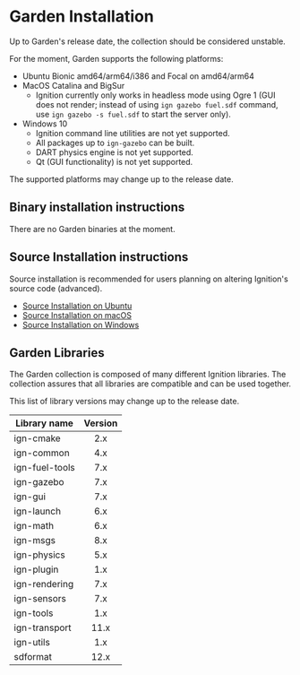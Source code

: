 # Garden Installation

Up to Garden's release date, the collection should be considered unstable.

For the moment, Garden supports the following platforms:

 * Ubuntu Bionic amd64/arm64/i386 and Focal on amd64/arm64
 * MacOS Catalina and BigSur
     * Ignition currently only works in headless mode using Ogre 1
      (GUI does not render; instead of using `ign gazebo fuel.sdf` command, use
      `ign gazebo -s fuel.sdf` to start the server only).
 * Windows 10
     * Ignition command line utilities are not yet supported.
     * All packages up to `ign-gazebo` can be built.
     * DART physics engine is not yet supported.
     * Qt (GUI functionality) is not yet supported.

The supported platforms may change up to the release date.

## Binary installation instructions

There are no Garden binaries at the moment.

## Source Installation instructions

Source installation is recommended for users planning on altering Ignition's source code (advanced).

 * [Source Installation on Ubuntu](install_ubuntu_src)
 * [Source Installation on macOS](install_osx_src)
 * [Source Installation on Windows](install_windows_src)

## Garden Libraries

The Garden collection is composed of many different Ignition libraries. The
collection assures that all libraries are compatible and can be used together.

This list of library versions may change up to the release date.

| Library name       | Version       |
| ------------------ |:-------------:|
|   ign-cmake        |       2.x     |
|   ign-common       |       4.x     |
|   ign-fuel-tools   |       7.x     |
|   ign-gazebo       |       7.x     |
|   ign-gui          |       7.x     |
|   ign-launch       |       6.x     |
|   ign-math         |       6.x     |
|   ign-msgs         |       8.x     |
|   ign-physics      |       5.x     |
|   ign-plugin       |       1.x     |
|   ign-rendering    |       7.x     |
|   ign-sensors      |       7.x     |
|   ign-tools        |       1.x     |
|   ign-transport    |      11.x     |
|   ign-utils        |       1.x     |
|   sdformat         |      12.x     |
